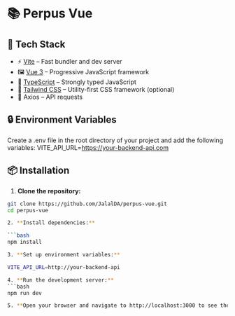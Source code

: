 # 📚 Perpus Vue

## 🧰 Tech Stack

- ⚡ [Vite](https://vitejs.dev/) – Fast bundler and dev server
- 🖼️ [Vue 3](https://vuejs.org/) – Progressive JavaScript framework
- 🧱 [TypeScript](https://www.typescriptlang.org/) – Strongly typed JavaScript
- 🎨 [Tailwind CSS](https://tailwindcss.com/) – Utility-first CSS framework (optional)
- 🔌 Axios – API requests

## 🔒 Environment Variables
Create a .env file in the root directory of your project and add the following variables:
VITE_API_URL=https://your-backend-api.com

## 📦 Installation

1. **Clone the repository:**

```bash
git clone https://github.com/JalalDA/perpus-vue.git
cd perpus-vue

2. **Install dependencies:**

```bash
npm install

3. **Set up environment variables:**

VITE_API_URL=http://your-backend-api

4. **Run the development server:**
```bash
npm run dev

5. **Open your browser and navigate to http://localhost:3000 to see the app.**

